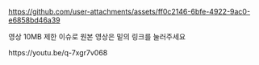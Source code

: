 

https://github.com/user-attachments/assets/ff0c2146-6bfe-4922-9ac0-e6858bd46a39

<p>영상 10MB 제한 이슈로 원본 영상은 밑의 링크를 눌러주세요</p>
https://youtu.be/q-7xgr7v068
